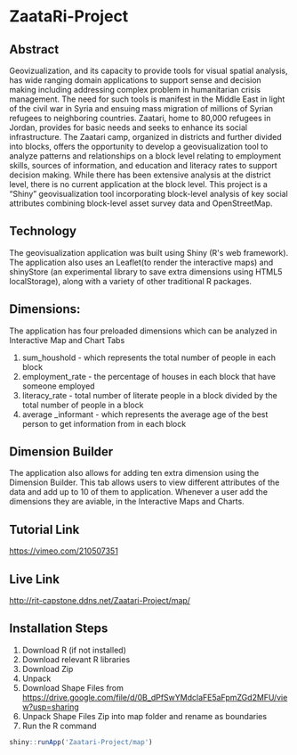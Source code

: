 # ZaataRi-Project
## Abstract
Geovizualization, and its capacity  to provide tools for visual spatial  analysis, has wide ranging domain applications to support sense and decision making including addressing complex problem in humanitarian crisis management.   The need for such tools is manifest in the Middle East in light of the civil war in Syria and ensuing mass migration of millions of Syrian refugees to neighboring countries.  Zaatari, home to 80,000 refugees in Jordan, provides for basic needs and seeks to enhance its social infrastructure.  The Zaatari camp, organized in districts and further divided into blocks, offers the opportunity to develop a geovisualization tool to analyze  patterns and relationships  on a block level relating to employment skills, sources of information, and education and literacy rates to support decision making. While there has been extensive analysis at the district level, there is no current application at the block level. This project is a “Shiny” geovisualization tool incorporating block-level analysis of key social attributes combining block-level asset survey data and OpenStreetMap.

## Technology
The geovisualization application was built using Shiny (R's web framework). The application also uses an Leaflet(to render the interactive maps) and shinyStore (an experimental library to save extra dimensions using HTML5 localStorage), along with a variety of other traditional R packages.

## Dimensions:
 The application has four preloaded dimensions which can be analyzed in Interactive Map and Chart Tabs
  1) sum_houshold - which represents the total number of people in each block
  2) employment_rate - the percentage of houses in each block that have someone employed
  3) literacy_rate - total number of literate people in a block divided by the total number of people in a block
  4) average _informant - which represents the average age of the best person to get information from in each block

## Dimension Builder
The application also allows for adding ten extra dimension using the Dimension Builder. This tab allows users to view different attributes of the data and add up to 10 of them to application. Whenever a user add the dimensions they are aviable, in the Interactive Maps and Charts.

## Tutorial Link
https://vimeo.com/210507351

## Live Link
http://rit-capstone.ddns.net/Zaatari-Project/map/


## Installation Steps
1) Download R (if not installed)
2) Download relevant R libraries
3) Download Zip
4) Unpack
5) Download Shape Files from https://drive.google.com/file/d/0B_dPfSwYMdclaFE5aFpmZGd2MFU/view?usp=sharing
6) Unpack Shape Files Zip into map folder and rename as boundaries
7) Run the R command 
```r
shiny::runApp('Zaatari-Project/map')
```
